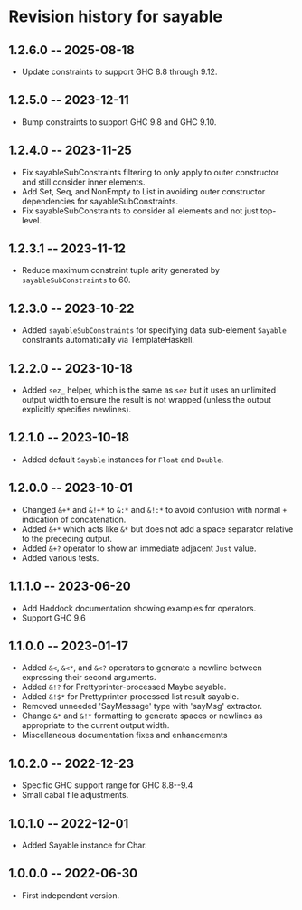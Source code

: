 # Revision history for sayable

## 1.2.6.0 -- 2025-08-18

* Update constraints to support GHC 8.8 through 9.12.

## 1.2.5.0 -- 2023-12-11

* Bump constraints to support GHC 9.8 and GHC 9.10.

## 1.2.4.0 -- 2023-11-25

* Fix sayableSubConstraints filtering to only apply to outer constructor and
  still consider inner elements.
* Add Set, Seq, and NonEmpty to List in avoiding outer constructor dependencies
  for sayableSubConstraints.
* Fix sayableSubConstraints to consider all elements and not just top-level.


## 1.2.3.1 -- 2023-11-12

* Reduce maximum constraint tuple arity generated by `sayableSubConstraints` to
  60.

## 1.2.3.0 -- 2023-10-22

* Added `sayableSubConstraints` for specifying data sub-element `Sayable`
  constraints automatically via TemplateHaskell.

## 1.2.2.0 -- 2023-10-18

* Added `sez_` helper, which is the same as `sez` but it uses an unlimited output
  width to ensure the result is not wrapped (unless the output explicitly
  specifies newlines).

## 1.2.1.0 -- 2023-10-18

* Added default `Sayable` instances for `Float` and `Double`.

## 1.2.0.0 -- 2023-10-01

* Changed `&+*` and `&!+*` to `&:*` and `&!:*` to avoid confusion with normal `+`
  indication of concatenation.
* Added `&+*` which acts like `&*` but does not add a space separator relative to
  the preceding output.
* Added `&+?` operator to show an immediate adjacent `Just` value.
* Added various tests.

## 1.1.1.0 -- 2023-06-20

* Add Haddock documentation showing examples for operators.
* Support GHC 9.6

## 1.1.0.0 -- 2023-01-17

* Added `&<`, `&<*`, and `&<?` operators to generate a newline between expressing
  their second arguments.
* Added `&!?` for Prettyprinter-processed Maybe sayable.
* Added `&!$*` for Prettyprinter-processed list result sayable.
* Removed unneeded 'SayMessage' type with 'sayMsg' extractor.
* Change `&*` and `&!*` formatting to generate spaces or newlines as appropriate
  to the current output width.
* Miscellaneous documentation fixes and enhancements

## 1.0.2.0 -- 2022-12-23

* Specific GHC support range for GHC 8.8--9.4
* Small cabal file adjustments.

## 1.0.1.0 -- 2022-12-01

* Added Sayable instance for Char.

## 1.0.0.0 -- 2022-06-30

* First independent version.
